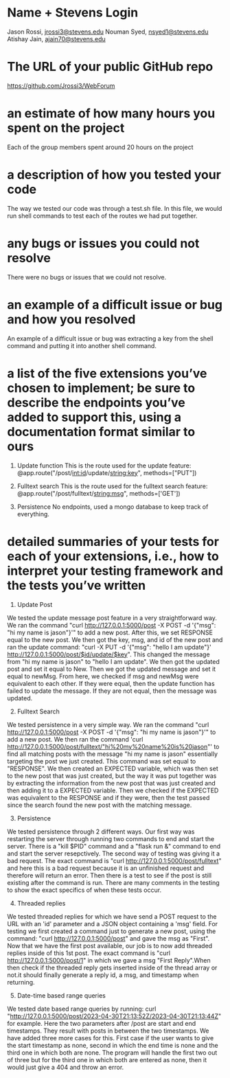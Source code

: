 # Name + Stevens Login
Jason Rossi, jrossi3@stevens.edu
Nouman Syed, nsyed1@stevens.edu
Atishay Jain, ajain70@stevens.edu

# The URL of your public GitHub repo
https://github.com/Jrossi3/WebForum

# an estimate of how many hours you spent on the project
Each of the group members spent around 20 hours on the project

# a description of how you tested your code
The way we tested our code was through a test.sh file. In this file, we would run shell commands to test each of the routes we had put together. 

# any bugs or issues you could not resolve
There were no bugs or issues that we could not resolve.

# an example of a difficult issue or bug and how you resolved
An example of a difficult issue or bug was extracting a key from the shell command and putting it into another shell command. 

# a list of the five extensions you’ve chosen to implement; be sure to describe the endpoints you’ve added to support this, using a documentation format similar to ours
1) Update function
This is the route used for the update feature: @app.route("/post/<int:id>/update/<string:key>", methods=["PUT"])

2) Fulltext search
This is the route used for the fulltext search feature: @app.route("/post/fulltext/<string:msg>", methods=['GET'])

3) Persistence
No endpoints, used a mongo database to keep track of everything. 

# detailed summaries of your tests for each of your extensions, i.e., how to interpret your testing framework and the tests you’ve written

1) Update Post

We tested the update message post feature in a very straightforward way. We ran the command "curl http://127.0.0.1:5000/post -X POST -d '{"msg": "hi my name is jason"}'" to add a new post. After this, we set RESPONSE equal to the new post. We then got the key, msg, and id of the new post and ran the update command: "curl -X PUT -d '{"msg": "hello I am update"}' http://127.0.0.1:5000/post/$id/update/$key". This changed the message from "hi my name is jason" to "hello I am update". We then got the updated post and set it equal to New. Then we got the updated message and set it equal to newMsg. From here, we checked if msg and newMsg were equivalent to each other. If they were equal, then the update function has failed to update the message. If they are not equal, then the message was updated. 

2) Fulltext Search

We tested persistence in a very simple way. We ran the command "curl http://127.0.0.1:5000/post -X POST -d '{"msg": "hi my name is jason"}'" to add a new post. We then ran the command 'curl http://127.0.0.1:5000/post/fulltext/"hi%20my%20name%20is%20jason"' to find all matching posts with the message "hi my name is jason" essentially targeting the post we just created. This command was set equal to "RESPONSE". We then created an EXPECTED variable, which was then set to the new post that was just created, but the way it was put together was by extracting the information from the new post that was just created and then adding it to a EXPECTED variable. Then we checked if the EXPECTED was equivalent to the RESPONSE and if they were, then the test passed since the search found the new post with the matching message.

3) Persistence

We tested persistence through 2 different ways. Our first way was restarting the server through running two commands to end and start the server. There is a "kill $PID" command and a "flask run &" command to end and start the server resepctively. The second way of testing was giving it a bad request. The exact command is "curl http://127.0.0.1:5000/post/fulltext" and here this is a bad request because it is an unfinished request and therefore will return an error. Then there is a test to see if the post is still existing after the command is run. There are many comments in the testing to show the exact specifics of when these tests occur. 

4) Threaded replies

We tested threaded replies for which we have send a POST request to the URL with an 'id' parameter and a JSON object containing a 'msg' field. For testing we first created a command just to generate a new post, using the command: "curl http://127.0.0.1:5000/post" and gave the msg as "First". Now that we have the first post available, our job is to now add threaded replies inside of this 1st post. The exact command is "curl http://127.0.0.1:5000/post/1" in which we gave a msg "First Reply".When then check if the threaded reply gets inserted inside of the thread array or not.it should finally generate a reply id, a msg, and timestamp when returning. 

5) Date-time based range queries

We tested date based range queries by running: curl "http://127.0.0.1:5000/post/2023-04-30T21:13:52Z/2023-04-30T21:13:44Z" for example. Here the two parameters after /post are start and end timestamps. They result with posts in between the two timestamps. We have added three more cases for this. First case if the user wants to give the start timestamp as none, second in which the end time is none and the third one in which both are none. The program will handle the first two out of three but for the third one in which both are entered as none, then it would just give a 404 and throw an error.
